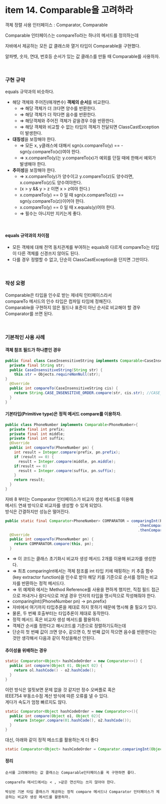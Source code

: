 # item 14. Comparable을 고려하라

객체 정렬 사용 인터페이스 :  Comparator, Comparable

Comparable 인터페이스는 compareTo라는 하나의 메서드를 정의하는데

자바에서 제공하는 모든 값 클래스와 열거 타입이 Comparable을 구현했다. 

알파벳, 숫자, 연대, 번호등 순서가 있는 값 클래스를 만들 때 Comparable를 사용하자.

<br/>

### 구현 규약
equals 규약과의 비슷하다.
+ 해당 객체와 주어진(매개변수) **객체의 순서**를 비교한다.
  + ⇒ 해당 객체가 더 크다면 양수를 반환한다. 
  + ⇒ 해당 객체가 더 작다면 음수를 반환한다.
  + ⇒ 해당객체와 주어진 객체가 같을경우 0을 반환한다. 
  + ⇒ 해당 객체와 비교할 수 없는 타입의 객체가 전달되면 ClassCastException이 발생한다.
+ **대칭성**을 보장해야 한다.
  + ⇒ 모든 x, y클래스에 대해서 sgn(x.compareTo(y) == -sgn(y.compareTo(x))여야 한다.
  + ⇒ x.compareTo(y)는 y.compareTo(x)가 예외를 던질 때에 한해서 예외가 발생해야 한다.
+ **추이성**을 보장해야 한다.
  + ⇒ x.compareTo(y)가 양수이고 y.compareTo(z)도 양수라면, x.compareTo(z)도 양수여야한다.
  + (x > y && y > z 이면 x > z여야 한다.)
  + x.compareTo(y) == 0 일 때 sgn(x.compareTo(z)) == sgn(y.compareTo(z))이어야 한다.
  + x.compareTo(y) == 0 일 때 x.equals(y)어야 한다.
  + ⇒ 필수는 아니지만 지키는게 좋다. 

<br/>

#### equals 규약과의 차이점
+ 모든 객체에 대해 전역 동치관계를 부여하는 equals와 다르게 compareTo는 타입이 다른 객체를 신경쓰지 않아도 된다.
+ 다를 경우 정렬할 수 없고, 단순히 ClassCastException을 던지면 그만이다. 

<br/>

### 작성 요령
Comparable은 타입을 인수로 받는 제네릭 인터페이스라서 <br/> compareTo 메서드의 인수 타입은 컴파일 타임에 정해진다.  <br/> 
Comparable을 구현하지 않은 필드나 표준이 아닌 순서로 비교해야 할 경우  <br/> Comparator를 쓰면 된다. 

<br/>

### 기본적인 사용 사례 
#### 객체 참조 필드가 하나뿐인 경우
```java
public final class CaseInsensitiveString implements Comparable<CaseInsensitiveString>{
  private final String str;
  public CaseInsensitiveString(String str) {
    this.str = Objects.requireNonNull(str);
}
  @Override
  public int compareTo(CaseInsensitiveString cis) {
    return String.CASE_INSENSITIVE_ORDER.compare(str, cis.str); //CASE_INSENSITIVE_ORDER에 compare는 대소문자 구분하지 않고 비교
  }
}
```

#### 기본타입(Primitive type)은 정적 메서드 compare를 이용하자. 
```Java
public class PhoneNumber implements Comparable<PhoneNumber>{
  private final int prefix;
  private final int middle;
  private final int suffix;
  @Override
  public int compareTo(PhoneNumber pn) {
    int result = Integer.compare(prefix, pn.prefix);
    if (result == 0) {
      result = Integer.compare(middle, pn.middle);
    if(result == 0)
      result = Integer.compare(suffix, pn.suffix);
    }
    return result;
  }
}
```

자바 8 부터는 Comparator 인터페이스가 비교자 생성 메서드를 이용해  <br/>  메서드 연쇄 방식으로 비교자를 생성할 수 있게 되었다.  <br/> 
방식은 간결하지만 성능은 떨어진다.  <br/> 

```java
public static final Comparator<PhoneNumber> COMPARATOR = comparingInt(PhoneNumber::getPrefix)
                                                            .thenComparingInt(PhoneNumber::getMiddle)
                                                            .thenComparingInt(PhoneNumber::getSuffix);
  @Override
  public int compareTo(PhoneNumber pn) {
    return COMPARATOR.compare(this, pn);
  }
```
  + ⇒ 이 코드는 클래스 초기화시 비교자 생성 메서드 2개를 이용해 비교자를 생성한다. 
  + ⇒ 최초 comparingInt에서는 객체 참조를 int 타입 키에 매핑하는 키 추출 함수(key extractor function)을 인수로 받아 해당 키를 기준으로 순서를 정하는 비교자를 반환하는 정적 메서드다.
  + ⇒ 위 예제와 에서는 Method Reference를 사용을 편하게 했지만, 직접 필드 접근으로 꺼내거나 람다식으로 꺼낼 경우 인자의 타입을 명시적으로 작성해줘야 한다. 
  + comparingInt((PhoneNumber pn) → pn.prefix)
  + 자바에서 여기까지 타입추론을 제대로 하지 못하기 때문에 명시해 줄 필요가 있다. 
  + 물론, 두 번째 호출부터는 타입추론이 제대로 동작한다. 
  + 정적 메서드 혹은 비교자 생성 메서드를 활용하자.
  + 객체간 순서를 정한다고 해시코드를 기준으로 정렬하기도하는데 
  + 단순히 첫 번째 값이 크면 양수, 같으면 0, 첫 번째 값이 작으면 음수를 반환한다는 것만 생각해서 다음과 같이 작성을해선 안된다.

#### 추이성을 위배하는 경우
```java
static Comparator<Object> hashCodeOrder = new Comparator<>() {
  public int compare(Object 01, Object 02) {
    return ol.hashCode() - o2.hashCode();
  }
}
```

이런 방식은 얼핏보면 문제 없을 것 같지만 정수 오버플로 혹은  <br/> IEEE754 부동소수점 계산 방식에 따른 오류를 낼 수 있다.  <br/> 
게다가 속도가 엄청 빠르지도 않다.  <br/> 

```java
static Comparator<Object hashCodeOrder = new Comparator<>(){
  public int compare(Object o1, Object 02){
    return Integer.compare(01.hashCode(), o2.hashCode());
  }
}
```
대신, 아래와 같이 정적 메소드를 활용하는게 더 좋다  <br/> 

```java
static Comparator<Object> hashCodeOrder = Comparator.comparingInt(Object::hashCode);
```



#### 정리
```
순서를 고려해야하는 값 클래스는 Comparable인터페이스를 꼭 구현하면 좋다. 
 
compareTo 메서드에서는 < , >같은 연산자는 쓰지 않아야 한다.

박싱된 기본 타입 클래스가 제공하는 정적 compare 메서드나 Comparator 인터페이스가 제공하는 비교자 생성 메서드를 활용하자. 
```

